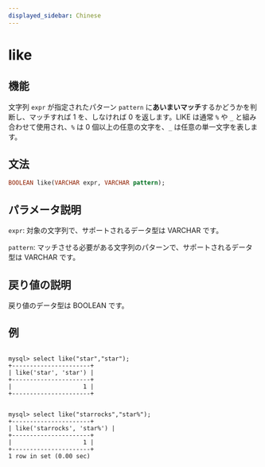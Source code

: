 ```yaml
---
displayed_sidebar: Chinese
---
```


# like

## 機能

文字列 `expr` が指定されたパターン `pattern` に**あいまいマッチ**するかどうかを判断し、マッチすれば 1 を、しなければ 0 を返します。LIKE は通常 `%` や `_` と組み合わせて使用され、`%` は 0 個以上の任意の文字を、`_` は任意の単一文字を表します。

## 文法

```Haskell
BOOLEAN like(VARCHAR expr, VARCHAR pattern);
```

## パラメータ説明

`expr`: 対象の文字列で、サポートされるデータ型は VARCHAR です。

`pattern`: マッチさせる必要がある文字列のパターンで、サポートされるデータ型は VARCHAR です。

## 戻り値の説明

戻り値のデータ型は BOOLEAN です。

## 例

```Plain Text

mysql> select like("star","star");
+----------------------+
| like('star', 'star') |
+----------------------+
|                    1 |
+----------------------+


mysql> select like("starrocks","star%");
+----------------------+
| like('starrocks', 'star%') |
+----------------------+
|                    1 |
+----------------------+
1 row in set (0.00 sec)
```
